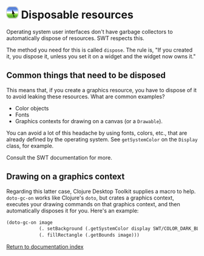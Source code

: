 # ![Logo](images/icon32x32.png) Disposable resources

Operating system user interfaces don't have garbage collectors to automatically dispose of resources.  SWT respects this.

The method you need for this is called `dispose`.  The rule is, "If you created it, you dispose it, unless you set it on a widget and the widget now owns it."

## Common things that need to be disposed

This means that, if you create a graphics resource, you have to dispose of it to avoid leaking these resources.  What are common examples?

* Color objects
* Fonts
* Graphics contexts for drawing on a canvas (or a `Drawable`).

You can avoid a lot of this headache by using fonts, colors, etc., that are already defined by the operating system.  See `getSystemColor` on the `Display` class, for example.

Consult the SWT documentation for more.

## Drawing on a graphics context

Regarding this latter case, Clojure Desktop Toolkit supplies a macro to help.  `doto-gc-on` works like Clojure's `doto`, but crates a graphics context, executes your drawing commands on that graphics context, and then automatically disposes it for you.  Here's an example:

```clojure
(doto-gc-on image
            (. setBackground (.getSystemColor display SWT/COLOR_DARK_BLUE))
            (. fillRectangle (.getBounds image)))
```


[Return to documentation index](000-index.md)
